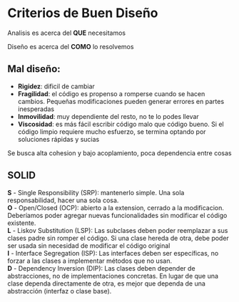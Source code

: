 # Criterios de Buen Diseño

Analisis es acerca del **QUE** necesitamos

Diseño es acerca del **COMO** lo resolvemos

## Mal diseño:
- **Rigidez**: dificil de cambiar
- **Fragilidad**: el código es propenso a romperse cuando se hacen cambios. Pequeñas modificaciones pueden generar errores en partes inesperadas
- **Inmovilidad**: muy dependiente del resto, no te lo podes llevar
- **Viscosidad**: es más fácil escribir código malo que código bueno. Si el código limpio requiere mucho esfuerzo, se termina optando por soluciones rápidas y sucias

Se busca alta cohesion y bajo acoplamiento, poca dependencia entre cosas

## SOLID
**S** - Single Responsibility (SRP): mantenerlo simple. Una sola responsabilidad, hacer una sola cosa.<br>
**O** - Open/Closed (OCP): abierto a la extension, cerrado a la modificacion. Deberíamos poder agregar nuevas funcionalidades sin modificar el código existente.<br>
**L** - Liskov Substitution (LSP): Las subclases deben poder reemplazar a sus clases padre sin romper el código. Si una clase hereda de otra, debe poder ser usada sin necesidad de modificar el código original<br>
**I** - Interface Segregation (ISP): Las interfaces deben ser específicas, no forzar a las clases a implementar métodos que no usan. <br>
**D** - Dependency Inversion (DIP): Las clases deben depender de abstracciones, no de implementaciones concretas. En lugar de que una clase dependa directamente de otra, es mejor que dependa de una abstracción (interfaz o clase base).<br>


